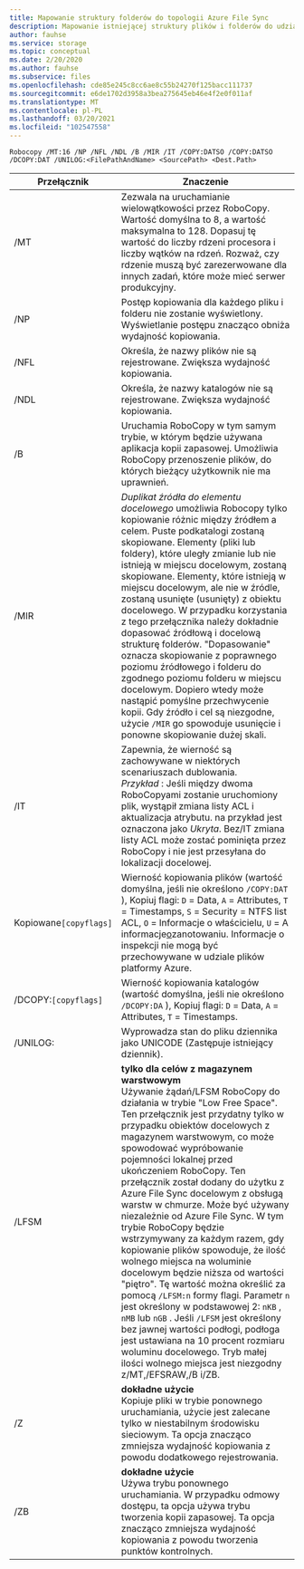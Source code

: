 ```yaml
---
title: Mapowanie struktury folderów do topologii Azure File Sync
description: Mapowanie istniejącej struktury plików i folderów do udziałów plików platformy Azure do użycia z Azure File Sync. Wspólny blok tekstu współużytkowany w dokumentach migracji.
author: fauhse
ms.service: storage
ms.topic: conceptual
ms.date: 2/20/2020
ms.author: fauhse
ms.subservice: files
ms.openlocfilehash: cde85e245c8cc6ae8c55b24270f125bacc111737
ms.sourcegitcommit: e6de1702d3958a3bea275645eb46e4f2e0f011af
ms.translationtype: MT
ms.contentlocale: pl-PL
ms.lasthandoff: 03/20/2021
ms.locfileid: "102547558"
---
```

```console
Robocopy /MT:16 /NP /NFL /NDL /B /MIR /IT /COPY:DATSO /COPY:DATSO /DCOPY:DAT /UNILOG:<FilePathAndName> <SourcePath> <Dest.Path> 
```

| Przełącznik              | Znaczenie |
|---------------------|---------|
| /MT                 | Zezwala na uruchamianie wielowątkowości przez RoboCopy. Wartość domyślna to 8, a wartość maksymalna to 128. Dopasuj tę wartość do liczby rdzeni procesora i liczby wątków na rdzeń. Rozważ, czy rdzenie muszą być zarezerwowane dla innych zadań, które może mieć serwer produkcyjny. |
| /NP                 | Postęp kopiowania dla każdego pliku i folderu nie zostanie wyświetlony. Wyświetlanie postępu znacząco obniża wydajność kopiowania. |
| /NFL                | Określa, że nazwy plików nie są rejestrowane. Zwiększa wydajność kopiowania. |
| /NDL                | Określa, że nazwy katalogów nie są rejestrowane. Zwiększa wydajność kopiowania. |
| /B                  | Uruchamia RoboCopy w tym samym trybie, w którym będzie używana aplikacja kopii zapasowej. Umożliwia RoboCopy przenoszenie plików, do których bieżący użytkownik nie ma uprawnień. |
| /MIR                | *Duplikat źródła do elementu docelowego* umożliwia Robocopy tylko kopiowanie różnic między źródłem a celem. Puste podkatalogi zostaną skopiowane. Elementy (pliki lub foldery), które uległy zmianie lub nie istnieją w miejscu docelowym, zostaną skopiowane. Elementy, które istnieją w miejscu docelowym, ale nie w źródle, zostaną usunięte (usunięty) z obiektu docelowego. W przypadku korzystania z tego przełącznika należy dokładnie dopasować źródłową i docelową strukturę folderów. "Dopasowanie" oznacza skopiowanie z poprawnego poziomu źródłowego i folderu do zgodnego poziomu folderu w miejscu docelowym. Dopiero wtedy może nastąpić pomyślne przechwycenie kopii. Gdy źródło i cel są niezgodne, użycie `/MIR` go spowoduje usunięcie i ponowne skopiowanie dużej skali. |
| /IT                 | Zapewnia, że wierność są zachowywane w niektórych scenariuszach dublowania. </br>*Przykład* : Jeśli między dwoma RoboCopyami zostanie uruchomiony plik, wystąpił zmiana listy ACL i aktualizacja atrybutu. na przykład jest oznaczona jako *Ukryta*. Bez/IT zmiana listy ACL może zostać pominięta przez RoboCopy i nie jest przesyłana do lokalizacji docelowej. |
|Kopiowane`[copyflags]`  | Wierność kopiowania plików (wartość domyślna, jeśli nie określono `/COPY:DAT` ), Kopiuj flagi: `D` = Data, `A` = Attributes, `T` = Timestamps, `S` = Security = NTFS list ACL, `O` = Informacje o właścicielu, `U` = A informacje<u>o</u>zanotowaniu. Informacje o inspekcji nie mogą być przechowywane w udziale plików platformy Azure. |
| /DCOPY:`[copyflags]`| Wierność kopiowania katalogów (wartość domyślna, jeśli nie określono `/DCOPY:DA` ), Kopiuj flagi: `D` = Data, `A` = Attributes, `T` = Timestamps. |
| /UNILOG:<file name> | Wyprowadza stan do pliku dziennika jako UNICODE (Zastępuje istniejący dziennik). |
| /LFSM               | **tylko dla celów z magazynem warstwowym** </br>Używanie żądań/LFSM RoboCopy do działania w trybie "Low Free Space". Ten przełącznik jest przydatny tylko w przypadku obiektów docelowych z magazynem warstwowym, co może spowodować wypróbowanie pojemności lokalnej przed ukończeniem RoboCopy. Ten przełącznik został dodany do użytku z Azure File Sync docelowym z obsługą warstw w chmurze. Może być używany niezależnie od Azure File Sync. W tym trybie RoboCopy będzie wstrzymywany za każdym razem, gdy kopiowanie plików spowoduje, że ilość wolnego miejsca na woluminie docelowym będzie niższa od wartości "piętro". Tę wartość można określić za pomocą `/LFSM:n` formy flagi. Parametr `n` jest określony w podstawowej 2: `nKB` , `nMB` lub `nGB` . Jeśli `/LFSM` jest określony bez jawnej wartości podłogi, podłoga jest ustawiana na 10 procent rozmiaru woluminu docelowego. Tryb małej ilości wolnego miejsca jest niezgodny z/MT,/EFSRAW,/B i/ZB. |
| /Z                  | **dokładne użycie** </br>Kopiuje pliki w trybie ponownego uruchamiania, użycie jest zalecane tylko w niestabilnym środowisku sieciowym. Ta opcja znacząco zmniejsza wydajność kopiowania z powodu dodatkowego rejestrowania. |
| /ZB                 | **dokładne użycie** </br>Używa trybu ponownego uruchamiania. W przypadku odmowy dostępu, ta opcja używa trybu tworzenia kopii zapasowej. Ta opcja znacząco zmniejsza wydajność kopiowania z powodu tworzenia punktów kontrolnych. |
   